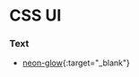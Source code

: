 # CSS UI


### Text
   
   - [neon-glow](https://shashanksirmour.github.io/css_ui/text_animations/neon-glow/){:target="_blank"}


